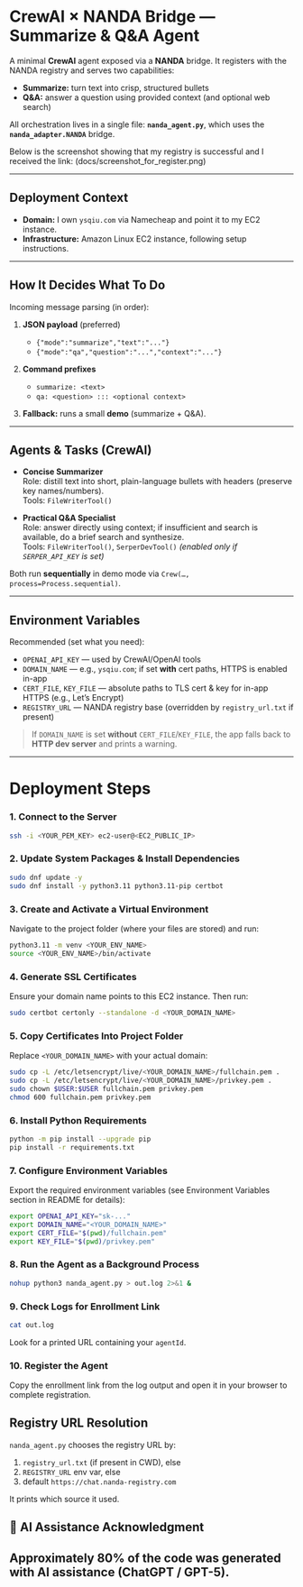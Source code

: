 # CrewAI × NANDA Bridge — Summarize & Q&A Agent

A minimal **CrewAI** agent exposed via a **NANDA** bridge. It registers with the NANDA registry and serves two capabilities:

- **Summarize:** turn text into crisp, structured bullets  
- **Q&A:** answer a question using provided context (and optional web search)

All orchestration lives in a single file: **`nanda_agent.py`**, which uses the **`nanda_adapter.NANDA`** bridge.

Below is the screenshot showing that my registry is successful and I received the link:
(docs/screenshot_for_register.png)

---

## Deployment Context

- **Domain:** I own `ysqiu.com` via Namecheap and point it to my EC2 instance.  
- **Infrastructure:** Amazon Linux EC2 instance, following setup instructions.  

---

## How It Decides What To Do

Incoming message parsing (in order):

1. **JSON payload** (preferred)
   - `{"mode":"summarize","text":"..."}`
   - `{"mode":"qa","question":"...","context":"..."}`

2. **Command prefixes**
   - `summarize: <text>`
   - `qa: <question> ::: <optional context>`

3. **Fallback:** runs a small **demo** (summarize + Q&A).

---

## Agents & Tasks (CrewAI)

- **Concise Summarizer**  
  Role: distill text into short, plain-language bullets with headers (preserve key names/numbers).  
  Tools: `FileWriterTool()`

- **Practical Q&A Specialist**  
  Role: answer directly using context; if insufficient and search is available, do a brief search and synthesize.  
  Tools: `FileWriterTool()`, `SerperDevTool()` *(enabled only if `SERPER_API_KEY` is set)*

Both run **sequentially** in demo mode via `Crew(…, process=Process.sequential)`.

---

## Environment Variables

Recommended (set what you need):

- `OPENAI_API_KEY` — used by CrewAI/OpenAI tools   
- `DOMAIN_NAME` — e.g., `ysqiu.com`; if set **with** cert paths, HTTPS is enabled in-app  
- `CERT_FILE`, `KEY_FILE` — absolute paths to TLS cert & key for in-app HTTPS (e.g., Let’s Encrypt)  
- `REGISTRY_URL` — NANDA registry base (overridden by `registry_url.txt` if present)

> If `DOMAIN_NAME` is set **without** `CERT_FILE`/`KEY_FILE`, the app falls back to **HTTP dev server** and prints a warning.

---

# Deployment Steps

### 1. Connect to the Server
```bash
ssh -i <YOUR_PEM_KEY> ec2-user@<EC2_PUBLIC_IP>
```

### 2. Update System Packages & Install Dependencies
```bash
sudo dnf update -y
sudo dnf install -y python3.11 python3.11-pip certbot
```

### 3. Create and Activate a Virtual Environment
Navigate to the project folder (where your files are stored) and run:
```bash
python3.11 -m venv <YOUR_ENV_NAME>
source <YOUR_ENV_NAME>/bin/activate
```

### 4. Generate SSL Certificates
Ensure your domain name points to this EC2 instance. Then run:
```bash
sudo certbot certonly --standalone -d <YOUR_DOMAIN_NAME>
```

### 5. Copy Certificates Into Project Folder
Replace `<YOUR_DOMAIN_NAME>` with your actual domain:
```bash
sudo cp -L /etc/letsencrypt/live/<YOUR_DOMAIN_NAME>/fullchain.pem .
sudo cp -L /etc/letsencrypt/live/<YOUR_DOMAIN_NAME>/privkey.pem .
sudo chown $USER:$USER fullchain.pem privkey.pem
chmod 600 fullchain.pem privkey.pem
```

### 6. Install Python Requirements
```bash
python -m pip install --upgrade pip
pip install -r requirements.txt
```

### 7. Configure Environment Variables
Export the required environment variables (see Environment Variables section in README for details):
```bash
export OPENAI_API_KEY="sk-..."
export DOMAIN_NAME="<YOUR_DOMAIN_NAME>"
export CERT_FILE="$(pwd)/fullchain.pem"
export KEY_FILE="$(pwd)/privkey.pem"
```

### 8. Run the Agent as a Background Process
```bash
nohup python3 nanda_agent.py > out.log 2>&1 &
```

### 9. Check Logs for Enrollment Link
```bash
cat out.log
```
Look for a printed URL containing your `agentId`.

### 10. Register the Agent
Copy the enrollment link from the log output and open it in your browser to complete registration.


## Registry URL Resolution

`nanda_agent.py` chooses the registry URL by:
1. `registry_url.txt` (if present in CWD), else
2. `REGISTRY_URL` env var, else
3. default `https://chat.nanda-registry.com`

It prints which source it used.


## 🤖 AI Assistance Acknowledgment
Approximately **80% of the code was generated with AI assistance** (ChatGPT / GPT-5).  
---

